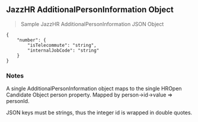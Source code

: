 ## JazzHR AdditionalPersonInformation Object

> Sample JazzHR AdditionalPersonInformation JSON Object

```shell
{
    "number": {
        "isTelecommute": "string",
        "internalJobCode": "string"
    }
}

```

### Notes
A single AdditionalPersonInformation object maps to the single HROpen Candidate Object person property. Mapped by person->id->value => personId.

JSON keys must be strings, thus the integer id is wrapped in double quotes.
